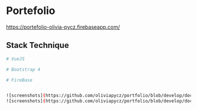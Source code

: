 # Portefolio

https://portefolio-olivia-pycz.firebaseapp.com/

## Stack Technique

``` bash
# VueJS

# Bootstrap 4

# FireBase


![screenshots](https://github.com/oliviapycz/portfolio/blob/develop/docs/portfolio_home.jpg?raw=true)
![screenshots](https://github.com/oliviapycz/portfolio/blob/develop/docs/portfolio_projets.jpg?raw=true)
